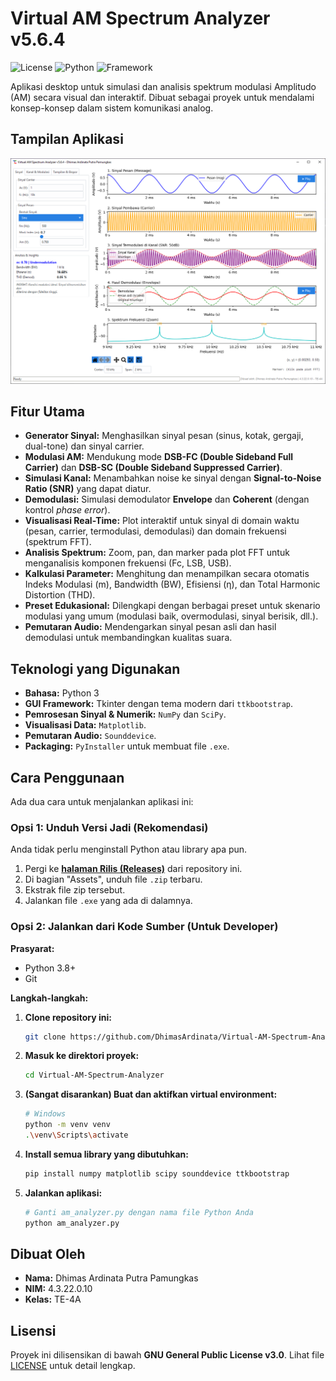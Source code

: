 # Virtual AM Spectrum Analyzer v5.6.4

![License](https://img.shields.io/badge/License-GPLv3-blue.svg) ![Python](https://img.shields.io/badge/python-3.x-blue.svg) ![Framework](https://img.shields.io/badge/GUI-Tkinter%20%26%20TTKBootstrap-orange)

Aplikasi desktop untuk simulasi dan analisis spektrum modulasi Amplitudo (AM) secara visual dan interaktif. Dibuat sebagai proyek untuk mendalami konsep-konsep dalam sistem komunikasi analog.

## Tampilan Aplikasi

![Screenshot Aplikasi Virtual AM Spectrum Analyzer](https://github.com/DhimasArdinata/Virtual-AM-Spectrum-Analyzer/blob/main/Screenshot%202025-09-07%20022925.png?raw=true)

## Fitur Utama

- **Generator Sinyal:** Menghasilkan sinyal pesan (sinus, kotak, gergaji, dual-tone) dan sinyal carrier.
- **Modulasi AM:** Mendukung mode **DSB-FC (Double Sideband Full Carrier)** dan **DSB-SC (Double Sideband Suppressed Carrier)**.
- **Simulasi Kanal:** Menambahkan noise ke sinyal dengan **Signal-to-Noise Ratio (SNR)** yang dapat diatur.
- **Demodulasi:** Simulasi demodulator **Envelope** dan **Coherent** (dengan kontrol *phase error*).
- **Visualisasi Real-Time:** Plot interaktif untuk sinyal di domain waktu (pesan, carrier, termodulasi, demodulasi) dan domain frekuensi (spektrum FFT).
- **Analisis Spektrum:** Zoom, pan, dan marker pada plot FFT untuk menganalisis komponen frekuensi (Fc, LSB, USB).
- **Kalkulasi Parameter:** Menghitung dan menampilkan secara otomatis Indeks Modulasi (m), Bandwidth (BW), Efisiensi (η), dan Total Harmonic Distortion (THD).
- **Preset Edukasional:** Dilengkapi dengan berbagai preset untuk skenario modulasi yang umum (modulasi baik, overmodulasi, sinyal berisik, dll.).
- **Pemutaran Audio:** Mendengarkan sinyal pesan asli dan hasil demodulasi untuk membandingkan kualitas suara.

## Teknologi yang Digunakan

- **Bahasa:** Python 3
- **GUI Framework:** Tkinter dengan tema modern dari `ttkbootstrap`.
- **Pemrosesan Sinyal & Numerik:** `NumPy` dan `SciPy`.
- **Visualisasi Data:** `Matplotlib`.
- **Pemutaran Audio:** `Sounddevice`.
- **Packaging:** `PyInstaller` untuk membuat file `.exe`.

## Cara Penggunaan

Ada dua cara untuk menjalankan aplikasi ini:

### Opsi 1: Unduh Versi Jadi (Rekomendasi)

Anda tidak perlu menginstall Python atau library apa pun.

1. Pergi ke [**halaman Rilis (Releases)**](https://github.com/DhimasArdinata/Virtual-AM-Spectrum-Analyzer/releases/latest) dari repository ini.
2. Di bagian "Assets", unduh file `.zip` terbaru.
3. Ekstrak file zip tersebut.
4. Jalankan file `.exe` yang ada di dalamnya.

### Opsi 2: Jalankan dari Kode Sumber (Untuk Developer)

**Prasyarat:**

- Python 3.8+
- Git

**Langkah-langkah:**

1. **Clone repository ini:**

    ```bash
    git clone https://github.com/DhimasArdinata/Virtual-AM-Spectrum-Analyzer.git
    ```

2. **Masuk ke direktori proyek:**

    ```bash
    cd Virtual-AM-Spectrum-Analyzer
    ```

3. **(Sangat disarankan) Buat dan aktifkan virtual environment:**

    ```bash
    # Windows
    python -m venv venv
    .\venv\Scripts\activate
    ```

4. **Install semua library yang dibutuhkan:**

    ```bash
    pip install numpy matplotlib scipy sounddevice ttkbootstrap
    ```

5. **Jalankan aplikasi:**

    ```bash
    # Ganti am_analyzer.py dengan nama file Python Anda
    python am_analyzer.py
    ```

## Dibuat Oleh

- **Nama:** Dhimas Ardinata Putra Pamungkas
- **NIM:** 4.3.22.0.10
- **Kelas:** TE-4A

## Lisensi

Proyek ini dilisensikan di bawah **GNU General Public License v3.0**. Lihat file [LICENSE](LICENSE) untuk detail lengkap.

